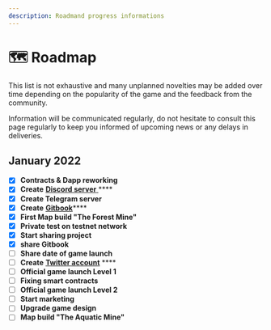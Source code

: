 ```yaml
---
description: Roadmand progress informations
---
```


# 🗺 Roadmap

This list is not exhaustive and many unplanned novelties may be added over time depending on the popularity of the game and the feedback from the community.

Information will be communicated regularly, do not hesitate to consult this page regularly to keep you informed of upcoming news or any delays in deliveries.

##

## January 2022



* [x] **Contracts & Dapp reworking**
* [x] **Create** [**Discord server** ](https://discord.gg/fMScAFgmnQ)****
* [x] **Create Telegram server**
* [x] **Create** [**Gitbook**](https://docs.diamondminers.io)****
* [x] **First Map build "The Forest Mine"**
* [x] **Private test on testnet network**
* [x] **Start sharing project**
* [x] **share Gitbook**
* [ ] **Share date of game launch**&#x20;
* [ ] **Create** [**Twitter account**](https://twitter.com/DiamondMinersG) ****&#x20;
* [ ] **Official game launch Level 1**
* [ ] **Fixing smart contracts**&#x20;
* [ ] **Official game launch Level 2**
* [ ] **Start marketing**&#x20;
* [ ] **Upgrade game design**
* [ ] **Map build "The Aquatic Mine"**
